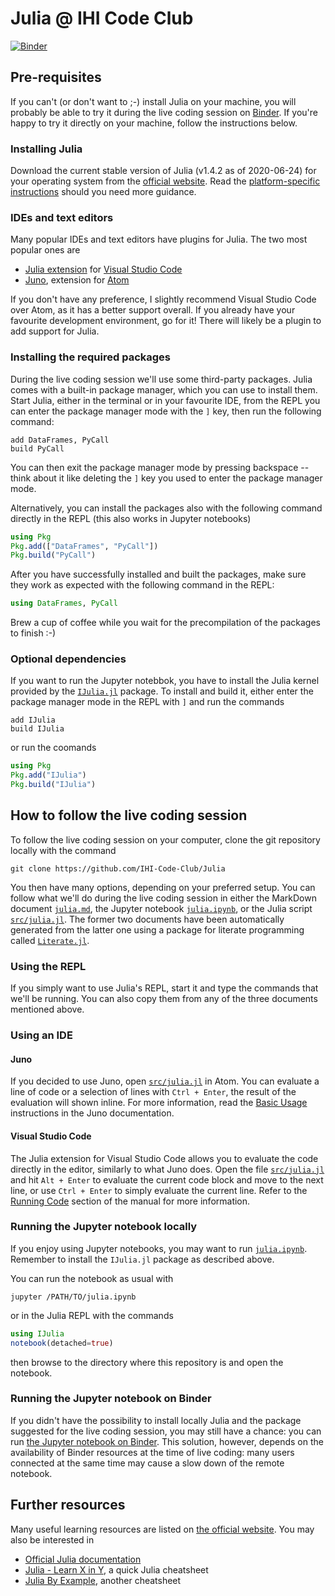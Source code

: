# Julia @ IHI Code Club

[![Binder](https://mybinder.org/badge_logo.svg)](https://mybinder.org/v2/gh/IHI-Code-Club/Julia/b3e61796555a1f56d133f4139891a3f7f3f3f3ba?filepath=julia.ipynb)

## Pre-requisites

If you can't (or don't want to ;-) install Julia on your machine, you will
probably be able to try it during the live coding session on
[Binder](https://mybinder.org/).  If you're happy to try it directly on your
machine, follow the instructions below.

### Installing Julia

Download the current stable version of Julia (v1.4.2 as of 2020-06-24) for your
operating system from the [official website](https://julialang.org/downloads/).
Read the [platform-specific
instructions](https://julialang.org/downloads/platform/) should you need more
guidance.

### IDEs and text editors

Many popular IDEs and text editors have plugins for Julia.  The two most popular
ones are

* [Julia extension](https://www.julia-vscode.org/) for [Visual Studio
  Code](https://code.visualstudio.com/)
* [Juno](https://junolab.org/), extension for [Atom](https://atom.io/)

If you don't have any preference, I slightly recommend Visual Studio Code over
Atom, as it has a better support overall.  If you already have your favourite
development environment, go for it!  There will likely be a plugin to add
support for Julia.

### Installing the required packages

During the live coding session we'll use some third-party packages.  Julia comes
with a built-in package manager, which you can use to install them.  Start
Julia, either in the terminal or in your favourite IDE, from the REPL you can
enter the package manager mode with the `]` key, then run the following command:

```
add DataFrames, PyCall
build PyCall
```

You can then exit the package manager mode by pressing backspace -- think about
it like deleting the `]` key you used to enter the package manager mode.

Alternatively, you can install the packages also with the following command
directly in the REPL (this also works in Jupyter notebooks)

```julia
using Pkg
Pkg.add(["DataFrames", "PyCall"])
Pkg.build("PyCall")
```

After you have successfully installed and built the packages, make sure they
work as expected with the following command in the REPL:

```julia
using DataFrames, PyCall
```

Brew a cup of coffee while you wait for the precompilation of the packages to
finish :-)

### Optional dependencies

If you want to run the Jupyter notebbok, you have to install the Julia kernel
provided by the [`IJulia.jl`](https://github.com/JuliaLang/IJulia.jl) package.
To install and build it, either enter the package manager mode in the REPL with
`]` and run the commands

```
add IJulia
build IJulia
```

or run the coomands

```julia
using Pkg
Pkg.add("IJulia")
Pkg.build("IJulia")
```

## How to follow the live coding session

To follow the live coding session on your computer, clone the git repository
locally with the command

```
git clone https://github.com/IHI-Code-Club/Julia
```

You then have many options, depending on your preferred setup.  You can follow
what we'll do during the live coding session in either the MarkDown document
[`julia.md`](./julia.md), the Jupyter notebook [`julia.ipynb`](./julia.ipynb),
or the Julia script [`src/julia.jl`](./src/julia.jl).  The former two documents
have been automatically generated from the latter one using a package for
literate programming called
[`Literate.jl`](https://github.com/fredrikekre/Literate.jl).

### Using the REPL

If you simply want to use Julia's REPL, start it and type the commands that
we'll be running.  You can also copy them from any of the three documents
mentioned above.

### Using an IDE

#### Juno

If you decided to use Juno, open [`src/julia.jl`](./src/julia.jl) in Atom.  You
can evaluate a line of code or a selection of lines with `Ctrl + Enter`, the
result of the evaluation will shown inline.  For more information, read the
[Basic Usage](http://docs.junolab.org/latest/man/basic_usage/) instructions in
the Juno documentation.

#### Visual Studio Code

The Julia extension for Visual Studio Code allows you to evaluate the code
directly in the editor, similarly to what Juno does.  Open the file
[`src/julia.jl`](./src/julia.jl) and hit `Alt + Enter` to evaluate the current
code block and move to the next line, or use `Ctrl + Enter` to simply evaluate
the current line.  Refer to the [Running
Code](https://www.julia-vscode.org/docs/stable/userguide/runningcode/) section
of the manual for more information.

### Running the Jupyter notebook locally

If you enjoy using Jupyter notebooks, you may want to run
[`julia.ipynb`](./julia.ipynb).  Remember to install the `IJulia.jl` package as
described above.

You can run the notebook as usual with

```
jupyter /PATH/TO/julia.ipynb
```

or in the Julia REPL with the commands

```julia
using IJulia
notebook(detached=true)
```

then browse to the directory where this repository is and open the notebook.

### Running the Jupyter notebook on Binder

If you didn't have the possibility to install locally Julia and the package
suggested for the live coding session, you may still have a chance: you can run
[the Jupyter notebook on
Binder](https://mybinder.org/v2/gh/IHI-Code-Club/Julia/master?filepath=julia.ipynb).
This solution, however, depends on the availability of Binder resources at the
time of live coding: many users connected at the same time may cause a slow down
of the remote notebook.

## Further resources

Many useful learning resources are listed on [the official
website](https://julialang.org/learning/).  You may also be interested in

* [Official Julia documentation](https://docs.julialang.org/en/v1/)
* [Julia - Learn X in Y](https://learnxinyminutes.com/docs/julia/), a quick
  Julia cheatsheet
* [Julia By Example](https://juliabyexample.helpmanual.io/), another cheatsheet
